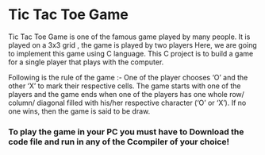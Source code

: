 # Tic Tac Toe Game 

Tic Tac Toe Game is one of the famous game played by many people. It is played on a 3x3 grid , the game is played by two players Here, we are going to implement this game using C language. This C project is to build a game for a single player that plays with the computer.

Following is the rule of the game :-
One of the player chooses ‘O’ and the other ‘X’ to mark their respective cells.
The game starts with one of the players and the game ends when one of the players has one whole row/ column/ diagonal filled with his/her respective character (‘O’ or ‘X’).
If no one wins, then the game is said to be draw. 

### To play the game in your PC you must have to Download the code file and run in any of the Ccompiler of your choice!

